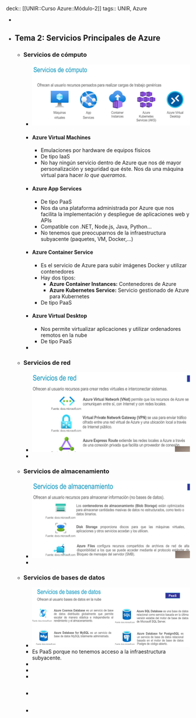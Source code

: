 deck:: [[UNIR::Curso Azure::Módulo-2]]
tags:: UNIR, Azure

-
- ## Tema 2: Servicios Principales de Azure
	- ### Servicios de cómputo
		- ![image.png](../assets/image_1667819384961_0.png)
		- #### Azure Virtual Machines
			- Emulaciones por hardware de equipos físicos
			- De tipo IaaS
			- No hay ningún servicio dentro de Azure que nos dé mayor personalización y seguridad que éste. Nos da una máquina virtual para hacer *lo que queramos*.
		- #### Azure App Services
			- De tipo PaaS
			- Nos da una plataforma administrada por Azure que nos facilita la implementación y despliegue de aplicaciones web y APIs
			- Compatible con .NET, Node.js, Java, Python...
			- No tenemos que preocuparnos de la infraestructura subyacente (paquetes, VM, Docker,...)
		- #### Azure Container Service
			- Es el servicio de Azure para subir imágenes Docker y utilizar contenedores
			- Hay dos tipos:
				- **Azure Container Instances:** Contenedores de Azure
				- **Azure Kubernetes Service:** Servicio gestionado de Azure para Kubernetes
			- De tipo PaaS
		- #### Azure Virtual Desktop
			- Nos permite virtualizar aplicaciones y utilizar ordenadores remotos en la nube
			- De tipo PaaS
		-
	- ### Servicios de red
		- ![image.png](../assets/image_1667824113488_0.png)
		-
	- ### Servicios de almacenamiento
		- ![image.png](../assets/image_1667824254083_0.png)
		-
	- ### Servicios de bases de datos
		- ![image.png](../assets/image_1667824503063_0.png)
		- Es PaaS porque no tenemos acceso a la infraestructura subyacente.
		-
		-
		-
		- ##
		-